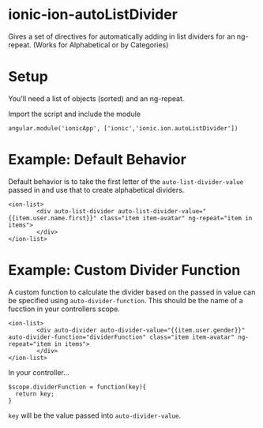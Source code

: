 # ionic-ion-autoListDivider
Gives a set of directives for automatically adding in list dividers for an ng-repeat. (Works for Alphabetical or by Categories)

# Setup
You'll need a list of objects (sorted) and an ng-repeat.

Import the script and include the module

```
angular.module('ionicApp', ['ionic','ionic.ion.autoListDivider'])
```

# Example: Default Behavior
Default behavior is to take the first letter of the `auto-list-divider-value` passed in and use that to create alphabetical dividers.

```
<ion-list>
        <div auto-list-divider auto-list-divider-value="{{item.user.name.first}}" class="item item-avatar" ng-repeat="item in items">
		</div>
</ion-list>
```

# Example: Custom Divider Function
A custom function to calculate the divider based on the passed in value can be specified using `auto-divider-function`. This should be the name of a fucction in your controllers scope.

```
<ion-list>
        <div auto-divider auto-divider-value="{{item.user.gender}}" auto-divider-function="dividerFunction" class="item item-avatar" ng-repeat="item in items">
		</div>
</ion-list>
```

In your controller...

```
$scope.dividerFunction = function(key){
  return key;
}
```

`key` will be the value passed into `auto-divider-value`.
